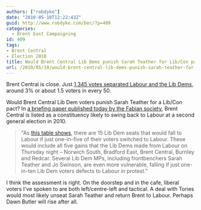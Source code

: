 ```yaml
---
authors: ["robdyke"]
date: "2010-05-10T12:22:43Z"
guid: http://www.robdyke.com/bec/?p=409
categories:
  - Brent East Campaigning
id: 409
tags:
- Brent Central
- Election 2010
title: Would Brent Central Lib Dems punish Sarah Teather for Lib/Con pact?
url: /2010/05/10/would-brent-central-lib-dems-punish-sarah-teather-for-libcon-pact/
---
```

Brent Central is close. Just [1,345 votes separated Labour and the Lib Dems](http://democracy.brent.gov.uk/mgElectionAreaResults.aspx?ID=52&RPID=613402), around 3% or about 1.5 voters in every 50.

Would Brent Central Lib Dem voters punish Sarah Teather for a Lib/Con pact? In [a briefing paper published today by the Fabian society](http://www.fabians.org.uk/general-news/general-news/lib-tory-cooperation-would-be-an-electoral-gift-to-labour-says-report), Brent Central is listed as a constituency likely to swing back to Labour at a second general election in 2010.

> "﻿As [this table shows](http://www.leftfootforward.org/2010/05/lib-con-coalition-would-be-an-electoral-gift-to-labour/), there are 15 Lib Dem seats that would fall to Labour if just one-in-five of their voters switched to Labour. These would include all five gains that the Lib Dems made from Labour on Thursday night – Norwich South, Bradford East, Brent Central, Burnley and Redcar. Several Lib Dem MPs, including frontbenchers Sarah Teather and Jo Swinson, are even more vulnerable, falling if just one-in-ten Lib Dem voters defects to Labour in protest."

I think the assessment is right. On the doorstep and in the cafe, liberal voters I've spoken to are both left/centre-left and tactical. A deal with Tories would most likely unseat Sarah Teather and return Brent to Labour. Perhaps Dawn Butler will rise after all.